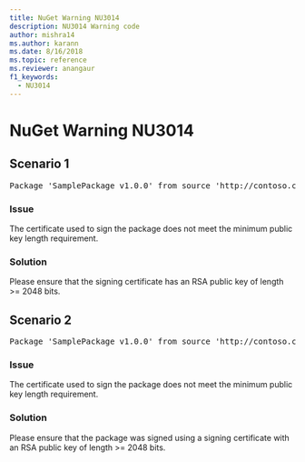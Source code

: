 ```yaml
---
title: NuGet Warning NU3014
description: NU3014 Warning code
author: mishra14
ms.author: karann
ms.date: 8/16/2018
ms.topic: reference
ms.reviewer: anangaur
f1_keywords: 
  - NU3014
---
```


# NuGet Warning NU3014

## Scenario 1

<pre>Package 'SamplePackage v1.0.0' from source 'http://contoso.com/index.json': The signing certificate does not meet a minimum public key length requirement.</pre>

### Issue

The certificate used to sign the package does not meet the minimum public key length requirement.


### Solution

Please ensure that the signing certificate has an RSA public key of length >= 2048 bits.



## Scenario 2

<pre>Package 'SamplePackage v1.0.0' from source 'http://contoso.com/index.json': The primary signature's certificate does not meet a minimum public key length requirement.</pre>

### Issue

The certificate used to sign the package does not meet the minimum public key length requirement.


### Solution

Please ensure that the package was signed using a signing certificate with an RSA public key of length >= 2048 bits.


